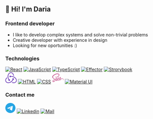 ## 👋 Hi! I'm Daria

### Frontend developer
- I like to develop complex systems and solve non-trivial problems
- Creative developer with experience in design 
- Looking for new oportunities :)


### Technologies

<p align='left'>
  <a href='https://react.dev/'><img alt='React' width='38px' src='https://khudyakovm.github.io/assets/images/skills/react.png'/></a>
  <a href='https://developer.mozilla.org/en-US/docs/Web/JavaScript'><img alt='JavaScript' width='36px' src='https://raw.githubusercontent.com/danielcranney/readme-generator/main/public/icons/skills/javascript-colored.svg'/></a>
  <a href='https://www.typescriptlang.org/'><img alt='TypeScript' width='36px' src='https://raw.githubusercontent.com/danielcranney/readme-generator/main/public/icons/skills/typescript-colored.svg'/></a>
  <a href='https://effector.dev/'><img alt='Effector' width='36px' src='https://pbs.twimg.com/media/FMN0rrwXEAMB8jV.png'/></a>
  <a href='https://storybook.js.org/'><img alt='Strorybook' width='36px' src='https://static-00.iconduck.com/assets.00/storybook-icon-icon-412x512-341bo8r1.png'/></a>
<br/>
  <a href='https://redux-toolkit.js.org/'><img alt='Redux' width='36px' src='https://raw.githubusercontent.com/devicons/devicon/master/icons/redux/redux-original.svg'/></a>
 <a href='https://developer.mozilla.org/en-US/docs/Glossary/HTML5'><img alt='HTML' width='36px' src='https://raw.githubusercontent.com/danielcranney/readme-generator/main/public/icons/skills/html5-colored.svg'/></a>
 <a href='https://www.w3.org/TR/CSS/#css'><img alt='CSS' width='36px' src='https://raw.githubusercontent.com/danielcranney/readme-generator/main/public/icons/skills/css3-colored.svg'/></a>
  <a href='https://sass-lang.com/'><img alt='Sass' width='36px' src='https://raw.githubusercontent.com/github/explore/80688e429a7d4ef2fca1e82350fe8e3517d3494d/topics/sass/sass.png'/></a>
   <a href='https://mui.com/'><img alt='Material UI' width='36px' src='https://cdn.worldvectorlogo.com/logos/material-ui-1.svg'/></a>
  
</p>


### Contact me

<p>
  <a href='https://t.me/dariannyko'><img alt='Telegram' width='32px' src='https://raw.githubusercontent.com/vladislav149/vladislav149/main/telegram.svg'/></a>
  <a href='https://www.linkedin.com/in/dariannyko/'><img alt='Linkedin' width='32px' src='https://raw.githubusercontent.com/danielcranney/readme-generator/main/public/icons/socials/linkedin.svg'/></a>
  <a href='mailto:dariannyko@gmail.com'><img alt='Mail' width='35px' src='https://upload.wikimedia.org/wikipedia/commons/thumb/7/7e/Gmail_icon_%282020%29.svg/2560px-Gmail_icon_%282020%29.svg.png'/></a>
</p>




